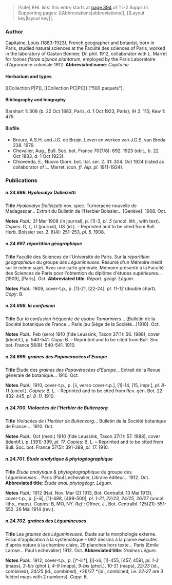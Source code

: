 > [!cite] BHL link: this entry starts at [page 394](https://www.biodiversitylibrary.org/page/33266701) of TL-2 Suppl. III.
> Supporting pages: [[Abbreviations|abbreviations]], [[Layout key|layout key]].

### Author

Capitaine, Louis (1883-1923), French geographer and botanist, born in Paris, studied natural sciences at the Faculté des sciences of Paris, worked in the laboratory of Gaston Bonnier, Dr. phil. 1912, collaborator with L. Marret for *Icones florae alpinae plantarum*, employed by the Paris Laboratoire d'Agronomie coloniale 1912. 
**Abbreviated name**: *Capitaine*

#### Herbarium and types

[[Collection P|P]], [[Collection PC|PC]] ("500 paquets").

#### Bibliography and biography

Barnhart 1: 308 (b. 22 Oct 1883, Paris, d. 1 Oct 1923, Paris); IH 2: 115; Kew 1: 475.

#### Biofile

- Breure, A.S.H. and J.G. de Bruijn, Leven en werken van J.G.S. van Breda 238. 1979.
- Chevalier, Aug., Bull. Soc. bot. France 70(7/8): 692. 1923 (obit., b. 22 Oct 1883, d. 1 Oct 1923).
- Chiovenda, E., Nuovo Giorn. bot. Ital. ser. 2. 31: 304. Oct 1924 (listed as collaborator of L. Marret, *Icon. fl. Alp. pl.* 1911-1924).

### Publications

##### n.24.696. Hyalocalyx Dalleizetti

**Title**
*Hyalocalyx Dalleizetti* nov. spec. Turneracée nouvelle de Madagascar... Extrait du Bulletin de l'Herbier Boissier... \[Genève\]. 1908. Oct.

**Notes**
*Publ*.: 31 Mar 1908 (in journal), p. \[1\]-3, *pl. 5* (uncol. lith., with text). *Copies*: G, L, U (journal), US (id.). – Reprinted and to be cited from Bull. Herb. Boissier ser. 2. 8(4): 251-253, *pl. 5.* 1908.

##### n.24.697. répartition géographique

**Title**
Faculté des Sciences de l'Université de Paris. Sur la *répartition géographique* du groupe *des Légumineuses*. Résumé d'un Mémoire inédit sur le même sujet. Avec une carte générale. Mémoire présenté à la Faculté des Sciences de Paris pour l'obtention du diplôme d'études supérieures... \[1909\], \[Paris\]. Oct.
**Abbreviated title**: *Répart. géogr. Légum.*

**Notes**
*Publ*.: 1909, cover-t.p., p. \[1\]-21, \[22-24\], *pl. 11-12* (double chart). *Copy*: B.

##### n.24.698. la confusion

**Title**
Sur *la confusion* fréquente *de quatre Tamariniers*... \[Bulletin de la Société botanique de France... Paris (au Siège de la Société...)1910\]. Oct.

**Notes**
*Publ*.: Feb (sero) 1910 (fide Leussink, Taxon 37(1): 56. 1988), cover (identif.), p. 540-541.
*Copy*: B. – Reprinted and to be cited from Bull. Soc. bot. France 56(8): 540-541. 1910.

##### n.24.699. graines des Papavéracées d'Europe

**Title**
Étude des *graines des Papavéracées d'Europe*... Extrait de la Revue génerale de botanique... 1910. Oct.

**Notes**
*Publ*.: 1910, cover-t.p., p. \[ii, verso cover-t.p.\], \[1\]-14, \[15, impr.\], *pl. 8-11* (uncol.). *Copies*: B, L. – Reprinted and to be cited from Rev. gén. Bot. 22: 432-445, *pl. 8-11.* 1910.

##### n.24.700. Violacées de l'Herbier de Buitenzorg

**Title**
*Violacées de l'Herbier de Buitenzorg*... Bulletin de la Société botanique de France ... 1910. Oct.

**Notes**
*Publ*.: Oct (med.) 1910 (fide Leussink, Taxon 37(1): 57. 1988), cover (identif.), p. \[391\]-399, *pl. 17.* *Copies*: B, L. – Reprinted and to be cited from Bull. Soc. bot. France 57(5): 391-399, *pl. 17.* 1910.

##### n.24.701. Étude analytique & phytogéographique

**Title**
*Étude analytique & phytogéographique* du groupe des *Légumineuses*... Paris (Paul Lechevalier, Libraire éditeur... 1912. Oct.
**Abbreviated title**: *Étude anal. phytogéogr. Légum.*

**Notes**
*Publ*.: 1912 (Nat. Nov. Mar (2) 1913, Bot. Centralbl. 13 Mai 1913), cover-t.p., p. \[i-iii\], \[1\]-498, \[499-500\], *pl. 1-21*, *22/23, 24/25, 26/27* (uncol. liths., maps). *Copies*: B, MO, NY.
*Ref*.: Offner, J., Bot. Centralbl. 125(21): 551-552. 26 Mai 1914 (rev.).

##### n.24.702. graines des Légumineuses

**Title**
Les *graines des Légumineuses*. Étude sur la morphologie externe. Essai d'application à la systématique – 692 dessins à la plume exécutés d'après nature à la chambre claire, 29 planches hors texte... Paris (Emile Larose... Paul Lechevalier) 1912. Oct.
**Abbreviated title**: *Graines Légum.*

**Notes**
*Publ*.: 1912, cover-t.p., p. \[i\*-iii\*\], \[i\]-xii, \[1\]-455, \[457, 459\], *pl. 1-3* (maps), *3-bis* (phot.), *4-9* (maps), *9-bis* (phot.), 10-21 (maps), *22/23* (id., combined), *24/25* (id., combined), *26/27 *(id., combined, i.e. *22-27* are 3 folded maps with 2 numbers). *Copy*: B.

